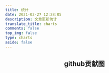 ```yaml
---
title: 统计
date: 2021-02-27 12:28:05
description: 文章更新统计
translate_title: charts
comments: false
top_img: false
type: charts
aside: false
---
```








<div align="center"><h2>github贡献图</h2></div>
<div id="github_container"></div>



<div id="posts-chart"></div>

<div id="tags-chart" data-length="5"></div>

<div id="categories-chart"></div>